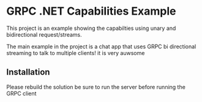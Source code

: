 # GRPC .NET Capabilities Example

This project is an example showing the capabilties using unary and bidirectional request/streams.

The main example in the project is a chat app that uses GRPC bi directional streaming to talk to multiple clients! it is very auwsome
## Installation
Please rebuild the solution be sure to run the server before running the GRPC client
